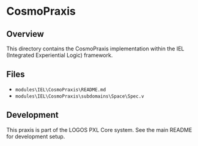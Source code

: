 # CosmoPraxis

## Overview

This directory contains the CosmoPraxis implementation within the IEL (Integrated Experiential Logic) framework.

## Files

- `modules\IEL\CosmoPraxis\README.md`
- `modules\IEL\CosmoPraxis\subdomains\Space\Spec.v`

## Development

This praxis is part of the LOGOS PXL Core system. See the main README for development setup.
